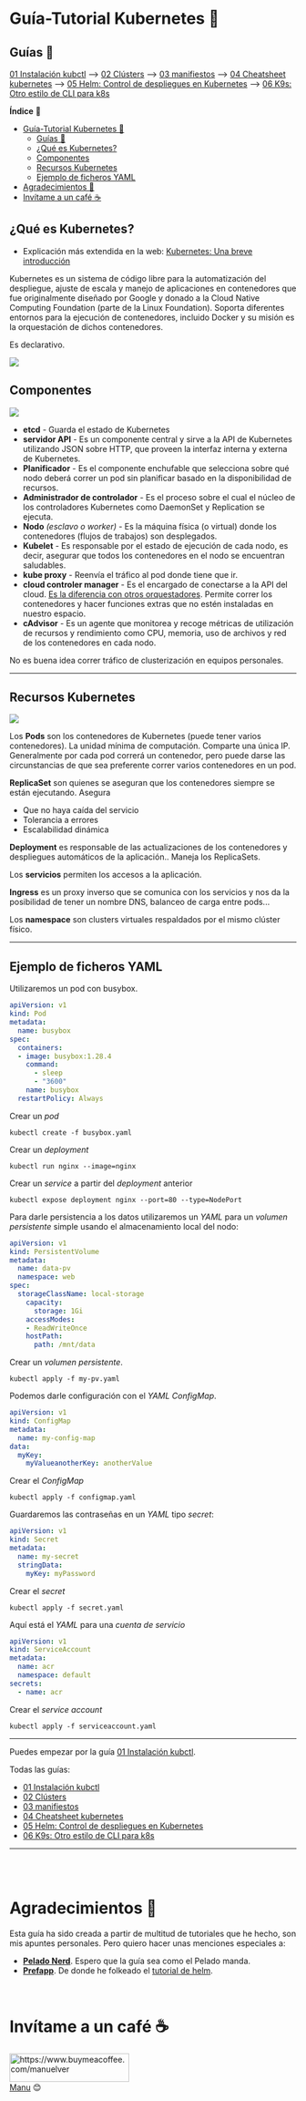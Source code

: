 # Guía-Tutorial Kubernetes 🚀

## Guías 👀

[01 Instalación kubctl](guias/01-kubectl.md) --> [02 Clústers](guias/02-clusters.md) --> [03 manifiestos](guias/03-manifiestos.md) --> [04 Cheatsheet kubernetes](guias/04-cheatsheet.md) --> [05 Helm: Control de despliegues en Kubernetes](guias/05-helm.md) --> [06 K9s: Otro estilo de CLI para k8s](guias/06-k9s.md)

**Índice** 📎

- [Guía-Tutorial Kubernetes 🚀](#guía-tutorial-kubernetes-)
  - [Guías 👀](#guías-)
  - [¿Qué es Kubernetes?](#qué-es-kubernetes)
  - [Componentes](#componentes)
  - [Recursos Kubernetes](#recursos-kubernetes)
  - [Ejemplo de ficheros YAML](#ejemplo-de-ficheros-yaml)
- [Agradecimientos 🎁](#agradecimientos-)
- [Invítame a un café ☕️](#invítame-a-un-café-️)

## ¿Qué es Kubernetes?

- Explicación más extendida en la web: [Kubernetes: Una breve introducción](https://vergaracarmona.es/kubernetes-una-breve-introduccion/)

Kubernetes es un sistema de código libre para la automatización del despliegue, ajuste de escala y manejo de aplicaciones en contenedores que fue originalmente diseñado por Google y donado a la Cloud Native Computing Foundation (parte de la Linux Foundation). Soporta diferentes entornos para la ejecución de contenedores, incluido Docker y su misión es la orquestación de dichos contenedores.

Es declarativo.

![](img/kubernetes-declarativo.png)


## Componentes
![](img/Componentes_kubernetes.png)

- **etcd** - Guarda el estado de Kubernetes
- **servidor API** - Es un componente central y sirve a la API de Kubernetes utilizando JSON sobre HTTP, que proveen la interfaz interna y externa de Kubernetes.
- **Planificador** - Es el componente enchufable que selecciona sobre qué nodo deberá correr un pod sin planificar basado en la disponibilidad de recursos.
- **Administrador de controlador** - Es el proceso sobre el cual el núcleo de los controladores Kubernetes como DaemonSet y Replication se ejecuta.
- **Nodo** *(esclavo o worker)* - Es la máquina física (o virtual) donde los contenedores (flujos de trabajos) son desplegados. 
- **Kubelet** - Es responsable por el estado de ejecución de cada nodo, es decir, asegurar que todos los contenedores en el nodo se encuentran saludables.
- **kube proxy** - Reenvía el tráfico al pod donde tiene que ir.
- **cloud controler manager** - Es el encargado de conectarse a la API del cloud. <u>Es la diferencia con otros orquestadores</u>. Permite correr los contenedores y hacer funciones extras que no estén instaladas en nuestro espacio.
- **cAdvisor** - Es un agente que monitorea y recoge métricas de utilización de recursos y rendimiento como CPU, memoria, uso de archivos y red de los contenedores en cada nodo. 

No es buena idea correr tráfico de clusterización en equipos personales.


---
## Recursos Kubernetes

![](img/Recursos-kubernetes.png)

Los **Pods** son los contenedores de Kubernetes (puede tener varios contenedores). La unidad mínima de computación. Comparte una única IP. Generalmente por cada pod correrá un contenedor, pero puede darse las circunstancias de que sea preferente correr varios contenedores en un pod.

**ReplicaSet** son quienes se aseguran que los contenedores siempre se están ejecutando. Asegura
- Que no haya caída del servicio
- Tolerancia a errores
- Escalabilidad dinámica

**Deployment** es responsable de las actualizaciones de los contenedores y despliegues automáticos de la aplicación.. Maneja los ReplicaSets.

Los **servicios** permiten los accesos a la aplicación.

**Ingress** es un proxy inverso que se comunica con los servicios y nos da la posibilidad de tener un nombre DNS, balanceo de carga entre pods...

Los **namespace** son clusters virtuales respaldados por el mismo clúster físico.

---
## Ejemplo de ficheros YAML 

Utilizaremos un pod con busybox.

```yaml
apiVersion: v1
kind: Pod
metadata:
  name: busybox
spec:
  containers:
  - image: busybox:1.28.4
    command:
      - sleep
      - "3600"
    name: busybox
  restartPolicy: Always
```
Crear un *pod*
```shell
kubectl create -f busybox.yaml
```
Crear un *deployment*
```shell
kubectl run nginx --image=nginx
```
Crear un *service* a partir del *deployment* anterior
```shell
kubectl expose deployment nginx --port=80 --type=NodePort
```
Para darle persistencia a los datos utilizaremos un *YAML* para un *volumen persistente* simple usando el almacenamiento local del nodo:
```yaml
apiVersion: v1
kind: PersistentVolume
metadata:
  name: data-pv
  namespace: web
spec:
  storageClassName: local-storage
    capacity:
      storage: 1Gi
    accessModes:
    - ReadWriteOnce
    hostPath:
      path: /mnt/data
```
Crear un *volumen persistente*.
```shell
kubectl apply -f my-pv.yaml
```
Podemos darle configuración con el *YAML ConfigMap*.
```yaml
apiVersion: v1
kind: ConfigMap
metadata:
  name: my-config-map
data:
  myKey: 
    myValueanotherKey: anotherValue
```
Crear el *ConfigMap*
```shell
kubectl apply -f configmap.yaml
```
Guardaremos las contraseñas en un *YAML* tipo *secret*:
```yaml
apiVersion: v1
kind: Secret
metadata:
  name: my-secret
  stringData:
    myKey: myPassword
```
Crear el *secret*
```shell
kubectl apply -f secret.yaml
```
Aquí está el *YAML* para una *cuenta de servicio*
```yaml
apiVersion: v1
kind: ServiceAccount
metadata:
  name: acr
  namespace: default
secrets:
  - name: acr
```
Crear el *service account*
```shell
kubectl apply -f serviceaccount.yaml
```
---

Puedes empezar por la guía [01 Instalación kubctl](guias/01-kubectl.md).

Todas las guías:

- [01 Instalación kubctl](guias/01-kubectl.md) 
- [02 Clústers](guias/02-clusters.md) 
- [03 manifiestos](guias/03-manifiestos.md) 
- [04 Cheatsheet kubernetes](guias/04-cheatsheet.md) 
- [05 Helm: Control de despliegues en Kubernetes](guias/05-helm.md) 
- [06 K9s: Otro estilo de CLI para k8s](guias/06-k9s.md)

---

<br><br>

# Agradecimientos 🎁

Esta guía ha sido creada a partir de multitud de tutoriales que he hecho, son mis apuntes personales. Pero quiero hacer unas menciones especiales a: 
- [**Pelado Nerd**](https://www.youtube.com/c/PeladoNerd). Espero que la guía sea como el Pelado manda.
- [**Prefapp**](https://prefapp.es/). De donde he folkeado el [tutorial de helm](https://github.com/prefapp/formacion/blob/master/cursos/kubernetes/03_configuracion/07_Helm.md).

<br>

# Invítame a un café ☕️

<p>
<a href="https://www.buymeacoffee.com/manuelver"> <img align="left" src="https://cdn.buymeacoffee.com/buttons/v2/default-yellow.png" height="50" width="210" alt="https://www.buymeacoffee.com/manuelver" /></a>
</p>

<br><br><br>
[Manu](https://vergaracarmona.es) 😊